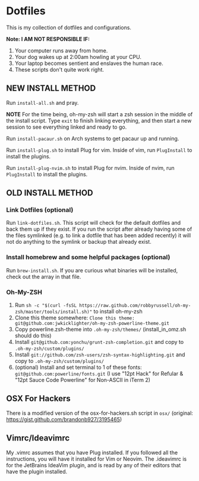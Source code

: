 # Dotfiles

This is my collection of dotfiles and configurations.

**Note: I AM NOT RESPONSIBLE IF:**

1. Your computer runs away from home.
2. Your dog wakes up at 2:00am howling at your CPU.
3. Your laptop becomes sentient and enslaves the human race.
4. These scripts don't quite work right.

## NEW INSTALL METHOD

Run `install-all.sh` and pray.

**NOTE** For the time being, oh-my-zsh will start a zsh session in the middle of the install script. Type `exit` to finish linking everything, and then start a new session to see everything linked and ready to go.

Run `install-pacaur.sh` on Arch systems to get pacaur up and running.

Run `install-plug.sh` to install Plug for vim. Inside of vim, run `PlugInstall` to install the plugins.

Run `install-plug-nvim.sh` to install Plug for nvim. Inside of nvim, run `PlugInstall` to install the plugins.

## OLD INSTALL METHOD

### Link Dotfiles (optional)

Run `link-dotfiles.sh`. This script will check for the default dotfiles and back them up if they exist. If you run the script after already having some of the files symlinked (e.g. to link a dotfile that has been added recently) it will not do anything to the symlink or backup that already exist.

### Install homebrew and some helpful packages (optional)

Run `brew-install.sh`. If you are curious what binaries will be installed, check out the array in that file.

### Oh-My-ZSH

1. Run `sh -c "$(curl -fsSL https://raw.github.com/robbyrussell/oh-my-zsh/master/tools/install.sh)"` to install oh-my-zsh
2. Clone this theme somewhere: `Clone this theme: git@github.com:jwkicklighter/oh-my-zsh-powerline-theme.git`
3. Copy powerline.zsh-theme into `.oh-my-zsh/themes/` (install_in_omz.sh should do this)
4. Install `git@github.com:yonchu/grunt-zsh-completion.git` and copy to `.oh-my-zsh/custom/plugins/`
5. Install `git://github.com/zsh-users/zsh-syntax-highlighting.git` and copy to `.oh-my-zsh/custom/plugins/`
6. (optional) Install and set terminal to 1 of these fonts: `git@github.com:powerline/fonts.git` (I use "12pt Hack" for Refular & "12pt Sauce Code Powerline" for Non-ASCII in iTerm 2)

## OSX For Hackers

There is a modified version of the osx-for-hackers.sh script in `osx/` (original: https://gist.github.com/brandonb927/3195465)

## Vimrc/Ideavimrc

My .vimrc assumes that you have Plug installed. If you followed all the instructions, you will have it installed for Vim or Neovim. The .ideavimrc is for the JetBrains IdeaVim plugin, and is read by any of their editors that have the plugin installed.
